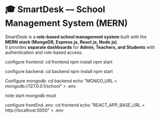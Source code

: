# 🎓 SmartDesk — School Management System (MERN)

SmartDesk is a **role-based school management system** built with the **MERN stack (MongoDB, Express.js, React.js, Node.js)**.  
It provides **separate dashboards** for **Admin, Teachers, and Students** with authentication and role-based access.


configure frontend:
cd frontend
npm install
npm start


configure backend:
cd backend
npm install
npm start

Configure mongodb:
cd backend
echo "MONGO_URL = mongodb://127.0.0.1/school" > .env

note start mongodb must

configure frontEnd .env:
cd frontend
echo "REACT_APP_BASE_URL = http://localhost:5000" > .env

